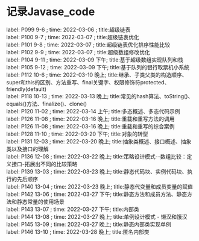 # 记录Javase_code
label: P099 9-6  ; time: 2022-03-06 ; title:超级链表<br />
label: P100 9-7  ; time: 2022-03-07 ; title:超级链表优化<br />
label: P101 9-8  ; time: 2022-03-07 ; title:超级链表优化排序性能比较<br />
label: P102 9-9  ; time: 2022-03-07 ; title:超级数组修改优化<br />
label: P104 9-11 ; time: 2022-03-09 下午; title:基于超级数组实现队列和栈<br />
label: P105 9-12 ; time: 2022-03-09 下午; title:基于队列的银行取票机小系统<br />
label: P112 10-6 ; time: 2022-03-10 晚上; title:继承、子类父类的构造顺序、super和this的区别、方法重写、final关键字、权限修饰符protected、friendly(default)<br />
label: P118 10-13 ; time: 2022-03-13 晚上; title:常见的hash算法、toString()、equals()方法、finalize()、clone()<br />
label: P120 11-02 ; time: 2022-03-14 上午; title:多态概述、多态代码示例<br />
label: P126 11-08 ; time: 2022-03-16 晚上; title:重载和重写方法的调用<br />
label: P126 11-08 ; time: 2022-03-16 晚上; title:重载和重写的综合案例<br />
label: P128 11-10 ; time: 2022-03-20 下午; title:对象的转型<br />
label: P131 12-03 ; time: 2022-03-20 晚上; title:抽象类概述、接口概述、抽象类以及接口的理解<br />
label: P136 12-08 ; time: 2022-03-22 晚上; title:策略设计模式--数组比较：定义接口-拓展出不同的比较策略<br />
label: P139 13-03 ; time: 2022-03-23 晚上; title:静态代码块、实例代码块、执行的先后顺序<br />
label: P140 13-04 ; time: 2022-03-23 晚上; title:静态代变量和成员变量的赋值<br />
label: P142 13-06 ; time: 2022-03-27 下午; title:静态方法和成员方法、静态方法和静态常量的使用场景<br />
label: P143 13-07 ; time: 2022-03-27 下午; title:内部类<br />
label: P144 13-08 ; time: 2022-03-27 晚上; title:单例设计模式 - 懒汉和饿汉<br />
label: P145 13-09 ; time: 2022-03-27 晚上; title:静态内部类实现单例<br />
label: P146 13-10 ; time: 2022-03-28 晚上; title:匿名内部类<br />

